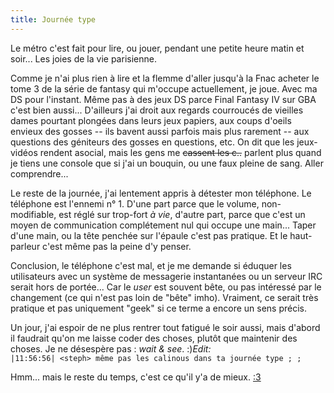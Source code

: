 ```yaml
---
title: Journée type
---
```


Le métro c'est fait pour lire, ou jouer, pendant une petite heure matin et
soir... Les joies de la vie parisienne.

Comme je n'ai plus rien à lire et la flemme d'aller jusqu'à la Fnac acheter le
tome 3 de la série de fantasy qui m'occupe actuellement, je joue. Avec ma DS
pour l'instant. Même pas à des jeux DS parce Final Fantasy IV sur GBA c'est
bien aussi... D'ailleurs j'ai droit aux regards courroucés de vieilles dames
pourtant plongées dans leurs jeux papiers, aux coups d'oeils envieux des
gosses -- ils bavent aussi parfois mais plus rarement -- aux questions des
géniteurs des gosses en questions, etc. On dit que les jeux-vidéos rendent
asocial, mais les gens me <s>cassent les c..</s> parlent plus quand je tiens
une console que si j'ai un bouquin, ou une faux pleine de sang. Aller
comprendre...

Le reste de la journée, j'ai lentement appris à détester mon téléphone. Le
téléphone est l'ennemi n° 1. D'une part parce que le volume, non-modifiable,
est réglé sur trop-fort _à vie_, d'autre part, parce que c'est un moyen de
communication complétement nul qui occupe une main... Taper d'une main, ou la
tête penchée sur l'épaule c'est pas pratique. Et le haut-parleur c'est même
pas la peine d'y penser.

Conclusion, le téléphone c'est mal, et je me demande si éduquer les
utilisateurs avec un système de messagerie instantanées ou un serveur IRC
serait hors de portée... Car le _user_ est souvent bête, ou pas intéressé par
le changement (ce qui n'est pas loin de "bête" imho). Vraiment, ce serait très
pratique et pas uniquement "geek" si ce terme a encore un sens précis.

Un jour, j'ai espoir de ne plus rentrer tout fatigué le soir aussi, mais
d'abord il faudrait qu'on me laisse coder des choses, plutôt que maintenir des
choses. Je ne désespère pas : _wait & see_. :)_Edit:_  
`|11:56:56| <steph> même pas les calinous dans ta journée type ; ;`

Hmm... mais le reste du temps, c'est ce qu'il y'a de mieux.
[:3](http://azi.tfekoi.org)

